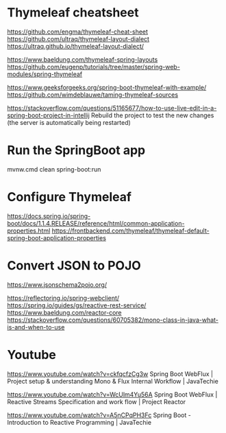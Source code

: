 # Thymeleaf cheatsheet
https://github.com/engma/thymeleaf-cheat-sheet
https://github.com/ultraq/thymeleaf-layout-dialect
https://ultraq.github.io/thymeleaf-layout-dialect/

https://www.baeldung.com/thymeleaf-spring-layouts
https://github.com/eugenp/tutorials/tree/master/spring-web-modules/spring-thymeleaf


https://www.geeksforgeeks.org/spring-boot-thymeleaf-with-example/
https://github.com/wimdeblauwe/taming-thymeleaf-sources


https://stackoverflow.com/questions/51165677/how-to-use-live-edit-in-a-spring-boot-project-in-intellij
Rebuild the project to test the new changes (the server is automatically being restarted)


# Run the SpringBoot app
mvnw.cmd clean spring-boot:run


# Configure Thymeleaf
https://docs.spring.io/spring-boot/docs/1.1.4.RELEASE/reference/html/common-application-properties.html
https://frontbackend.com/thymeleaf/thymeleaf-default-spring-boot-application-properties


# Convert JSON to POJO
https://www.jsonschema2pojo.org/


https://reflectoring.io/spring-webclient/
https://spring.io/guides/gs/reactive-rest-service/
https://www.baeldung.com/reactor-core
https://stackoverflow.com/questions/60705382/mono-class-in-java-what-is-and-when-to-use


# Youtube
https://www.youtube.com/watch?v=ckfqcfzCg3w
Spring Boot WebFlux | Project setup & understanding Mono & Flux Internal Workflow | JavaTechie

https://www.youtube.com/watch?v=WcUlm4Yu56A
Spring Boot WebFlux | Reactive Streams Specification and work flow | Project Reactor

https://www.youtube.com/watch?v=A5nCPqPH3Fc
Spring Boot - Introduction to Reactive Programming | JavaTechie

